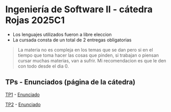 # Ingeniería de Software II - cátedra Rojas 2025C1

- Los lenguajes utilizados fueron a libre eleccion
- La cursada consta de un total de 2 entregas obligatorias
> La materia no es compleja en los temas que se dan pero si en el tiempo que toma hacer las cosas que pinden, si trabajan o piensan cursar muchas materias, van a sufrir.
> Mi recomendacion es que le den con todo desde el dia 0.

## TPs - Enunciados (página de la cátedra)
[TP1](https://github.com/Igris-1/is2_tp1) - [Enunciado](https://ingenieria-del-software-2.github.io/tps/2025/1/individual/)

[TP2](https://github.com/ClassConnect-2025C1) - [Enunciado](https://ingenieria-del-software-2.github.io/tps/2025/1/trabajo-practico/)

